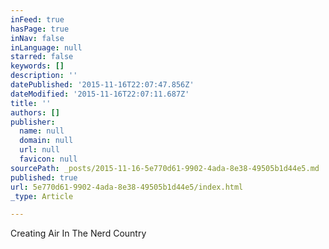 ```yaml
---
inFeed: true
hasPage: true
inNav: false
inLanguage: null
starred: false
keywords: []
description: ''
datePublished: '2015-11-16T22:07:47.856Z'
dateModified: '2015-11-16T22:07:11.687Z'
title: ''
authors: []
publisher:
  name: null
  domain: null
  url: null
  favicon: null
sourcePath: _posts/2015-11-16-5e770d61-9902-4ada-8e38-49505b1d44e5.md
published: true
url: 5e770d61-9902-4ada-8e38-49505b1d44e5/index.html
_type: Article

---
```

Creating Air In The Nerd Country